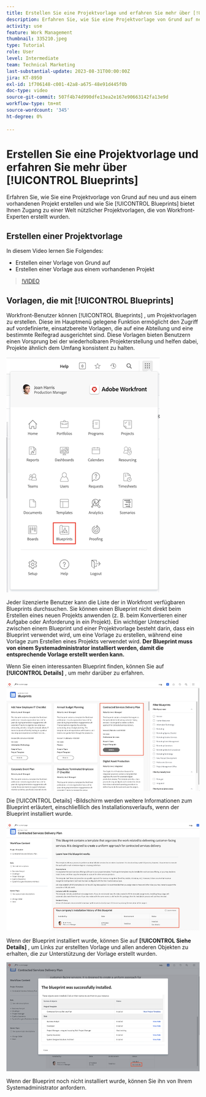 ```yaml
---
title: Erstellen Sie eine Projektvorlage und erfahren Sie mehr über [!UICONTROL Blueprints]
description: Erfahren Sie, wie Sie eine Projektvorlage von Grund auf neu und aus einem vorhandenen Projekt erstellen und wie Sie [!UICONTROL Blueprints] bietet Ihnen Zugang zu einer Welt nützlicher Projektvorlagen, die von Workfront-Experten erstellt wurden.
activity: use
feature: Work Management
thumbnail: 335210.jpeg
type: Tutorial
role: User
level: Intermediate
team: Technical Marketing
last-substantial-update: 2023-08-31T00:00:00Z
jira: KT-8950
exl-id: 1f706148-c001-42a8-a675-48e91d445f0b
doc-type: video
source-git-commit: 507f4b74d990dfe13ea2e167e90663142fa13e9d
workflow-type: tm+mt
source-wordcount: '345'
ht-degree: 0%

---
```


# Erstellen Sie eine Projektvorlage und erfahren Sie mehr über [!UICONTROL Blueprints]

Erfahren Sie, wie Sie eine Projektvorlage von Grund auf neu und aus einem vorhandenen Projekt erstellen und wie Sie [!UICONTROL Blueprints] bietet Ihnen Zugang zu einer Welt nützlicher Projektvorlagen, die von Workfront-Experten erstellt wurden.

## Erstellen einer Projektvorlage

In diesem Video lernen Sie Folgendes:

* Erstellen einer Vorlage von Grund auf
* Erstellen einer Vorlage aus einem vorhandenen Projekt

>[!VIDEO](https://video.tv.adobe.com/v/335210/?quality=12&learn=on)

## Vorlagen, die mit [!UICONTROL Blueprints]

Workfront-Benutzer können [!UICONTROL Blueprints] , um Projektvorlagen zu erstellen. Diese im Hauptmenü gelegene Funktion ermöglicht den Zugriff auf vordefinierte, einsatzbereite Vorlagen, die auf eine Abteilung und eine bestimmte Reifegrad ausgerichtet sind. Diese Vorlagen bieten Benutzern einen Vorsprung bei der wiederholbaren Projekterstellung und helfen dabei, Projekte ähnlich dem Umfang konsistent zu halten.

![Blueprints im Hauptmenü](assets/pt-blueprints-01.png)

Jeder lizenzierte Benutzer kann die Liste der in Workfront verfügbaren Blueprints durchsuchen. Sie können einen Blueprint nicht direkt beim Erstellen eines neuen Projekts anwenden (z. B. beim Konvertieren einer Aufgabe oder Anforderung in ein Projekt). Ein wichtiger Unterschied zwischen einem Blueprint und einer Projektvorlage besteht darin, dass ein Blueprint verwendet wird, um eine Vorlage zu erstellen, während eine Vorlage zum Erstellen eines Projekts verwendet wird. **Der Blueprint muss von einem Systemadministrator installiert werden, damit die entsprechende Vorlage erstellt werden kann.**

Wenn Sie einen interessanten Blueprint finden, können Sie auf **[!UICONTROL Details]** , um mehr darüber zu erfahren.

![Liste der Blueprints](assets/pt-blueprints-02.png)

Die [!UICONTROL Details] -Bildschirm werden weitere Informationen zum Blueprint erläutert, einschließlich des Installationsverlaufs, wenn der Blueprint installiert wurde.

![Details zur Verwendung eines Blueprints](assets/pt-blueprints-03.png)

Wenn der Blueprint installiert wurde, können Sie auf **[!UICONTROL Siehe Details]** , um Links zur erstellten Vorlage und allen anderen Objekten zu erhalten, die zur Unterstützung der Vorlage erstellt wurden.

![Details zur Installation eines Blueprints](assets/pt-blueprints-04.png)

Wenn der Blueprint noch nicht installiert wurde, können Sie ihn von Ihrem Systemadministrator anfordern.

